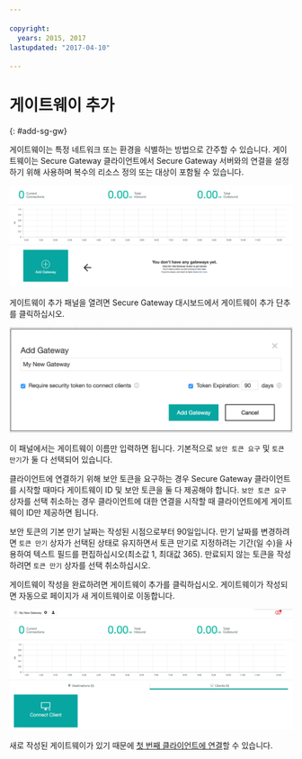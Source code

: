 ```yaml
---

copyright:
  years: 2015, 2017
lastupdated: "2017-04-10"

---
```


# 게이트웨이 추가
{: #add-sg-gw}

게이트웨이는 특정 네트워크 또는 환경을 식별하는 방법으로 간주할 수 있습니다.  게이트웨이는 Secure Gateway 클라이언트에서 Secure Gateway 서버와의 연결을 설정하기 위해 사용하며 복수의 리소스 정의 또는 대상이 포함될 수 있습니다.

![Secure Gateway 대시보드](./images/newDashboard.png?raw=true "Secure Gateway 대시보드")

게이트웨이 추가 패널을 열려면 Secure Gateway 대시보드에서 게이트웨이 추가 단추를 클릭하십시오.

![게이트웨이 추가](./images/addGateway.png?raw=true "게이트웨이 추가")

이 패널에서는 게이트웨이 이름만 입력하면 됩니다.  기본적으로 `보안 토큰 요구` 및 `토큰 만기`가 둘 다 선택되어 있습니다.

클라이언트에 연결하기 위해 보안 토큰을 요구하는 경우 Secure Gateway 클라이언트를 시작할 때마다 게이트웨이 ID 및 보안 토큰을 둘 다 제공해야 합니다.  `보안 토큰 요구` 상자를 선택 취소하는 경우 클라이언트에 대한 연결을 시작할 때 클라이언트에게 게이트웨이 ID만 제공하면 됩니다.

보안 토큰의 기본 만기 날짜는 작성된 시점으로부터 90일입니다.  만기 날짜를 변경하려면 `토큰 만기` 상자가 선택된 상태로 유지하면서 토큰 만기로 지정하려는 기간(일 수)을 사용하여 텍스트 필드를 편집하십시오(최소값 1, 최대값 365).  만료되지 않는 토큰을 작성하려면 `토큰 만기` 상자를 선택 취소하십시오.  

게이트웨이 작성을 완료하려면 게이트웨이 추가를 클릭하십시오.  게이트웨이가 작성되면 자동으로 페이지가 새 게이트웨이로 이동합니다.

![새 게이트웨이](./images/newGateway.png?raw=true "새 게이트웨이")

새로 작성된 게이트웨이가 있기 때문에 [첫 번째 클라이언트에 연결](/docs/services/SecureGateway/securegateway_client.html)할 수 있습니다.

